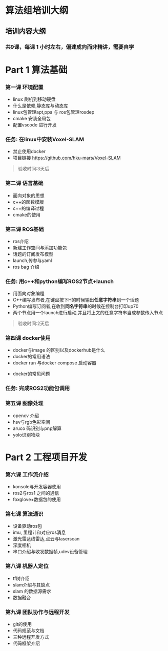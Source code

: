 # 算法组培训大纲
## 培训内容大纲

### 共9课，每课 1 小时左右，偏速成向而非精讲，需要自学

# Part 1 算法基础

### 第一课 环境配置
- linux 刷机到移动硬盘
- 什么是依赖,静态库与动态库
- linux包管理apt,ppa 与 ros包管理rosdep
- cmake 安装全局包
- 配置vscode 进行开发


### 任务: 在linux中安装Voxel-SLAM
- 禁止使用docker 
- 项目链接 https://github.com/hku-mars/Voxel-SLAM
> 验收时间:3天后
### 第二课 语言基础
- 面向对象的思想
- c++的函数模版
- c++的编译过程
- cmake的使用

### 第三课 ROS基础
- ros介绍
- 新建工作空间与添加功能包
- 话题的订阅发布模型
- launch,传参与yaml
- ros bag 介绍
### 任务: 用c++和python编写ROS2节点+launch
- 用面向对象编程
- C++编写发布者,在键盘按下H的时候输出**任意字符串**到一个话题
- Python编写订阅者,在收到**同名字符串**的时候在控制台打印up70
- 两个节点用一个launch进行启动,并且将上文的任意字符串当成参数传入节点

> 验收时间:2天后
<!-- - 使用ros bag 与foxglove进行调试 -->
### 第四课 docker使用
- docker与image 的区别以及dockerhub是什么
- docker的常用语法
- docker run 与docker compose 启动容器
<!-- - 开发容器的使用 -->
- docker的常见问题
### 任务: 完成ROS2功能包调用


### 第五课 图像处理
- opencv 介绍
- hsv与rgb色彩空间
- aruco 码识别与pnp解算
- yolo识别物块

# Part 2 工程项目开发


### 第六课 工作流介绍
- konsole与开发容器使用
- ros2与ros1 之间的通信
- foxglove+数据包的使用
### 第七课 算法通识
- 设备驱动ros包
- imu, 里程计和对应ros消息
- 激光雷达线雷达,点云与laserscan
- 深度相机 
- 串口介绍与收发数据帧,udev设备管理

### 第八课 机器人定位
- tf树介绍
- slam介绍与其缺点
- slam 的数据源需求
- 数据融合 
### 第九课 团队协作与远程开发
- git的使用
- 代码规范与文档
- 三种远程开发方式
- 代码框架介绍